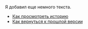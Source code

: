 Я добавил еще немного текста.
- [Как просмотреть историю](./log_help.md)
- [Как вернуться к прошлой версии](./reset_help.md)
